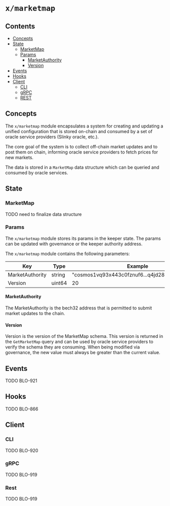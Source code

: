 # `x/marketmap`

## Contents

* [Concepts](#concepts)
* [State](#state)
    * [MarketMap](#marketmap)
    * [Params](#params)
        * [MarketAuthority](#marketauthority)
        * [Version](#version)
* [Events](#events)
* [Hooks](#hooks)
* [Client](#client)
    * [CLI](#cli)
    * [gRPC](#grpc)
    * [REST](#rest)

## Concepts

The `x/marketmap` module encapsulates a system for creating and updating a unified configuration that is stored on-chain
and consumed by a set of oracle service providers (Slinky oracle, etc.).

The core goal of the system is to collect off-chain market updates and to post them on chain, informing oracle service
providers to fetch prices for new markets.

The data is stored in a `MarketMap` data structure which can be queried and consumed by oracle services.

## State

### MarketMap

TODO need to finalize data structure

### Params

The `x/marketmap` module stores its params in the keeper state.  The params can be updated with governance or the
keeper authority address.

The `x/marketmap` module contains the following parameters:

| Key             | Type   | Example                                        |
 |-----------------|--------|------------------------------------------------|
| MarketAuthority | string | "cosmos1vq93x443c0fznuf6...q4jd28ke6r46p999s0" |
| Version         | uint64 | 20                                             |

#### MarketAuthority

The MarketAuthority is the bech32 address that is permitted to submit market updates to the chain.

#### Version

Version is the version of the MarketMap schema. This version is returned in the `GetMarketMap` query and can be used
by oracle service providers to verify the schema they are consuming.  When being modified via governance, the new value
must always be greater than the current value.

## Events

TODO BLO-921

## Hooks

TODO BLO-866

## Client

### CLI

TODO BLO-920

### gRPC

TODO BLO-919

### Rest

TODO BLO-919
